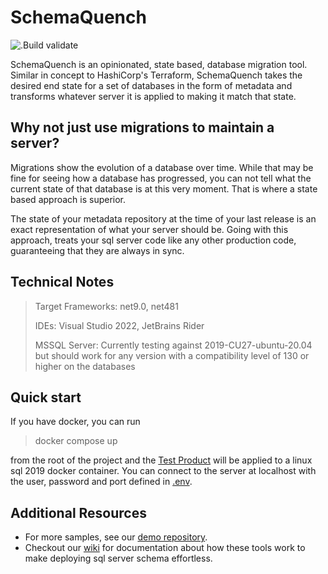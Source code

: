 # SchemaQuench
![.Build validate](https://github.com/Schema-Smith/SchemaSmithyFree/actions/workflows/continuous-integration.yml/badge.svg)

SchemaQuench is an opinionated, state based, database migration tool.  Similar in concept to HashiCorp's Terraform, SchemaQuench takes the desired end state for a set of databases in the form of metadata and transforms whatever server it is applied to making it match that state.   

## Why not just use migrations to maintain a server?

Migrations show the evolution of a database over time.  While that may be fine for seeing how a database has progressed, you can not tell what the current state of that database is at this very moment.  That is where a state based approach is superior.  

The state of your metadata repository at the time of your last release is an exact representation of what your server should be.  Going with this approach, treats your sql server code like any other production code, guaranteeing that they are always in sync.   

## Technical Notes

> Target Frameworks: net9.0, net481
> 
> IDEs: Visual Studio 2022, JetBrains Rider
> 
> MSSQL Server: Currently testing against 2019-CU27-ubuntu-20.04 but should work for any version with a compatibility level of 130 or higher on the databases

## Quick start

If you have docker, you can run 

> docker compose up

from the root of the project and the [Test Product](TestProducts/ValidProduct/Product.json) will be applied to a linux sql 2019 docker container.  You can connect to the server at localhost with the user, password and port defined in [.env](.env).

## Additional Resources 

- For more samples, see our [demo repository](https://github.com/Schema-Smith/SchemaSmithDemos).
- Checkout our [wiki](https://github.com/Schema-Smith/SchemaSmithyFree/wiki) for documentation about how these tools work to make deploying sql server schema effortless.
